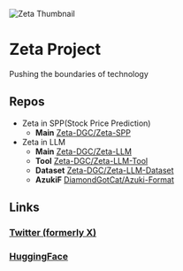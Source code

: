 ![Zeta Thumbnail](https://github.com/user-attachments/assets/e31abcd8-aefb-4b6c-ba1f-13917c8f2260)

# Zeta Project
Pushing the boundaries of technology

## Repos
- Zeta in SPP(Stock Price Prediction)
  - **Main** [Zeta-DGC/Zeta-SPP](https://github.com/Zeta-DGC/Zeta-SPP/)
- Zeta in LLM
  - **Main** [Zeta-DGC/Zeta-LLM](https://github.com/Zeta-DGC/Zeta-LLM/)
  - **Tool** [Zeta-DGC/Zeta-LLM-Tool](https://github.com/Zeta-DGC/Zeta-LLM-Tool/)
  - **Dataset** [Zeta-DGC/Zeta-LLM-Dataset](https://github.com/Zeta-DGC/Zeta-LLM-Dataset/releases/)
  - **AzukiF** [DiamondGotCat/Azuki-Format](https://github.com/DiamondGotCat/Azuki-Format/)

## Links
### [Twitter (formerly X)](https://x.com/Zeta_DGC/) 
### [HuggingFace](https://huggingface.co/Zeta-DGC/)
